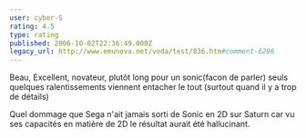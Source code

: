 ```yaml
---
user: cyber-S
rating: 4.5
type: rating
published: 2006-10-02T22:36:49.000Z
legacy_url: http://www.emunova.net/veda/test/836.htm#comment-6286
---
```

Beau, Excellent, novateur, plutôt long pour un sonic(facon de parler) seuls quelques ralentissements viennent entacher le tout (surtout quand il y a trop de détails)

Quel dommage que Sega n'ait jamais sorti de Sonic en 2D sur Saturn car vu ses capacités en matière de 2D le résultat aurait été hallucinant.